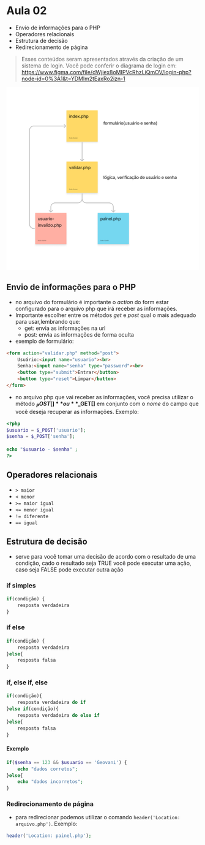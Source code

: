 # Aula 02
 - Envio de informações para o PHP
 - Operadores relacionais
 - Estrutura de decisão
 - Redirecionamento de página

>Esses conteúdos seram apresentados através da criação de um sistema de login. Você pode conferir o diagrama de login em: https://www.figma.com/file/dWjiex8oMIPVcRhzLiQmOV/login-php?node-id=0%3A1&t=YDMlm2tEaxRo2izn-1

![](login-php.png)

## Envio de informações para o PHP
- no arquivo do formulário é importante o *action* do form estar configurado para o arquivo php que irá receber as informações.
- Importante escolher entre os métodos *get* e *post* qual o mais adequado para usar,lembrando que:
    - get: envia as informações na url
    - post: envia as informações de forma oculta
- exemplo de formulário:
```html
<form action="validar.php" method="post">
    Usuário:<input name="usuario"><br>
    Senha:<input name="senha" type="password"><br>
    <button type="submit">Entrar</button>
    <button type="reset">Limpar</button>
</form>
```
- no arquivo php que vai receber as informações, você precisa utilizar o método **$_POST[]** ou **$_GET[]** em conjunto com o *nome* do campo que você deseja recuperar as informações. Exemplo: 

```php
<?php 
$usuario = $_POST['usuario'];
$senha = $_POST['senha'];

echo "$usuario - $senha" ;
?>
```
## Operadores relacionais
 - `> maior`
 - `< menor`
 - `>= maior igual`
 - `<= menor igual`
 - `!= diferente`
 - `== igual`

## Estrutura de decisão
- serve para você tomar uma decisão de acordo com o resultado de uma condição, cado o resultado seja TRUE você pode executar uma ação, caso seja FALSE pode executar outra ação

### if simples
```php
if(condição) {
    resposta verdadeira
}
```

### if else
```php
if(condição) {
    resposta verdadeira
}else{
    resposta falsa
}
```

### if, else if, else
```php
if(condição){
    resposta verdadeira do if
}else if(condição){
    resposta verdadeira do else if
}else{
    resposta falsa 
}
```
#### Exemplo
```php
if($senha == 123 && $usuario == 'Geovani') {
    echo "dados corretos";
}else{
    echo "dados incorretos";
}
```

### Redirecionamento de página
- para redirecionar podemos utilizar o comando `header('Location: arquivo.php')`. Exemplo:

```php
header('Location: painel.php');
```